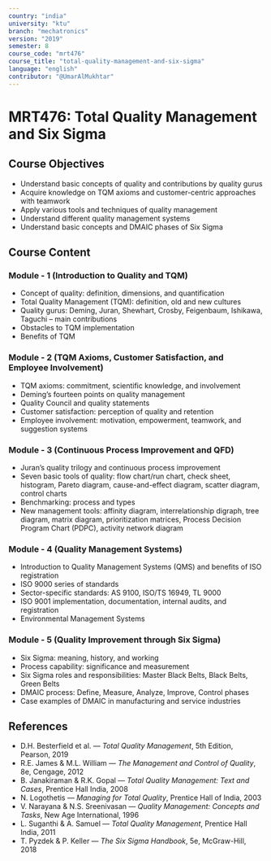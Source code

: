 ```yaml
---
country: "india"
university: "ktu"
branch: "mechatronics"
version: "2019"
semester: 8
course_code: "mrt476"
course_title: "total-quality-management-and-six-sigma"
language: "english"
contributor: "@UmarAlMukhtar"
---
```


# MRT476: Total Quality Management and Six Sigma

## Course Objectives

* Understand basic concepts of quality and contributions by quality gurus
* Acquire knowledge on TQM axioms and customer-centric approaches with teamwork
* Apply various tools and techniques of quality management
* Understand different quality management systems
* Understand basic concepts and DMAIC phases of Six Sigma

## Course Content

### Module - 1 (Introduction to Quality and TQM)

* Concept of quality: definition, dimensions, and quantification
* Total Quality Management (TQM): definition, old and new cultures
* Quality gurus: Deming, Juran, Shewhart, Crosby, Feigenbaum, Ishikawa, Taguchi – main contributions
* Obstacles to TQM implementation
* Benefits of TQM

### Module - 2 (TQM Axioms, Customer Satisfaction, and Employee Involvement)

* TQM axioms: commitment, scientific knowledge, and involvement
* Deming’s fourteen points on quality management
* Quality Council and quality statements
* Customer satisfaction: perception of quality and retention
* Employee involvement: motivation, empowerment, teamwork, and suggestion systems

### Module - 3 (Continuous Process Improvement and QFD)

* Juran’s quality trilogy and continuous process improvement
* Seven basic tools of quality: flow chart/run chart, check sheet, histogram, Pareto diagram, cause-and-effect diagram, scatter diagram, control charts
* Benchmarking: process and types
* New management tools: affinity diagram, interrelationship digraph, tree diagram, matrix diagram, prioritization matrices, Process Decision Program Chart (PDPC), activity network diagram

### Module - 4 (Quality Management Systems)

* Introduction to Quality Management Systems (QMS) and benefits of ISO registration
* ISO 9000 series of standards
* Sector-specific standards: AS 9100, ISO/TS 16949, TL 9000
* ISO 9001 implementation, documentation, internal audits, and registration
* Environmental Management Systems

### Module - 5 (Quality Improvement through Six Sigma)

* Six Sigma: meaning, history, and working
* Process capability: significance and measurement
* Six Sigma roles and responsibilities: Master Black Belts, Black Belts, Green Belts
* DMAIC process: Define, Measure, Analyze, Improve, Control phases
* Case examples of DMAIC in manufacturing and service industries

## References

* D.H. Besterfield et al. — *Total Quality Management*, 5th Edition, Pearson, 2019
* R.E. James & M.L. William — *The Management and Control of Quality*, 8e, Cengage, 2012
* B. Janakiraman & R.K. Gopal — *Total Quality Management: Text and Cases*, Prentice Hall India, 2008
* N. Logothetis — *Managing for Total Quality*, Prentice Hall of India, 2003
* V. Narayana & N.S. Sreenivasan — *Quality Management: Concepts and Tasks*, New Age International, 1996
* L. Suganthi & A. Samuel — *Total Quality Management*, Prentice Hall India, 2011
* T. Pyzdek & P. Keller — *The Six Sigma Handbook*, 5e, McGraw-Hill, 2018
